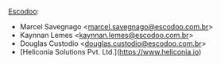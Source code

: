 [Escodoo](https://www.escodoo.com.br):

- Marcel Savegnago \<<marcel.savegnago@escodoo.com.br>\>
- Kaynnan Lemes \<<kaynnan.lemes@escodoo.com.br>\>
- Douglas Custodio \<<douglas.custodio@escodoo.com.br>\>
- \[Heliconia Solutions Pvt. Ltd.\](<https://www.heliconia.io>)
